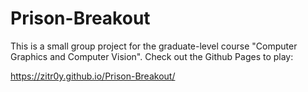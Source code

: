 # Prison-Breakout
This is a small group project for the graduate-level course "Computer Graphics and Computer Vision". Check out the Github Pages to play:

https://zitr0y.github.io/Prison-Breakout/
